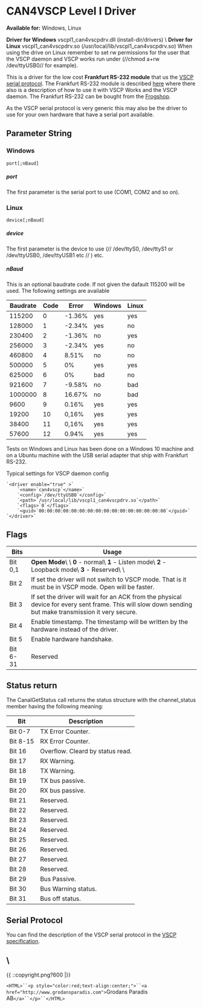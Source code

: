 # CAN4VSCP Level I Driver

**Available for:** Windows, Linux

**Driver for Windows** vscpl1_can4vscpdrv.dll (install-dir/drivers) \\ 
**Driver for Linux** vscpl1_can4vscpdrv.so (/usr/local/lib/vscpl1_can4vscpdrv.so) When using the drive on Linux remember to set rw permissions for the user that the VSCP daemon and VSCP works run under (//chmod a+rw /dev/ttyUSB0// for example).

This is a driver for the low cost **Frankfurt RS-232 module** that us the [VSCP serial protocol](http://www.vscp.org/docs/vscpspec/doku.php?id=physical_level_lower_level_protocols#vscp_over_a_serial_channel_rs-232). The Frankfurt RS-232 module is described [here](http://www.grodansparadis.com/can4vscp_rs232/can4vscp_rs232.html) where there also is a description of how to use it with VSCP Works and the VSCP daemon.  The Frankfurt RS-232 can be bought from the [Frogshop](http://www.frogshop.se).

As the VSCP serial protocol is very generic this may also be the driver to use for your own hardware that have a serial port available.

## Parameter String

### Windows

    port[;nBaud]

##### port

The first parameter is the serial port to use (COM1, COM2 and so on). 



### Linux

    device[;nBaud]

##### device

The first parameter is the device to use (// /dev/ttyS0, /dev/ttyS1 or /dev/ttyUSB0, /dev/ttyUSB1 etc // ) etc. 

##### nBaud

This is an optional baudrate code. If not given the dafault 115200 will be used. The following settings are available

 | Baudrate | Code | Error  | Windows | Linux | 
 | -------- | ---- | -----  | ------- | ----- | 
 | 115200   | 0    | -1.36% | yes     | yes   | 
 | 128000   | 1    | -2.34% | yes     | no    | 
 | 230400   | 2    | -1.36% | no      | yes   | 
 | 256000   | 3    | -2.34% | yes     | no    | 
 | 460800   | 4    | 8.51%  | no      | no    | 
 | 500000   | 5    | 0%     | yes     | yes   | 
 | 625000   | 6    | 0%     | bad     | no    | 
 | 921600   | 7    | -9.58% | no      | bad   | 
 | 1000000  | 8    | 16.67% | no      | bad   | 
 | 9600     | 9    | 0.16%  | yes     | yes   | 
 | 19200    | 10   | 0,16%  | yes     | yes   | 
 | 38400    | 11   | 0,16%  | yes     | yes   | 
 | 57600    | 12   | 0.94%  | yes     | yes   | 

Tests on Windows and Linux has been done on a Windows 10 machine and on a Ubuntu machine with the USB serial adapter that ship with Frankfurt RS-232.

Typical settings for VSCP daemon config

    `<driver enable="true" >`
        `<name>`can4vscp`</name>`
        `<config>`/dev/ttyUSB0`</config>`
        `<path>`/usr/local/lib/vscpl1_can4vscpdrv.so`</path>`
        `<flags>`0`</flags>`
        `<guid>`00:00:00:00:00:00:00:00:00:00:00:00:00:00:00:00`</guid>`
    `</driver>`



## Flags

 | Bits     | Usage                                                                                                                                                   | 
 | ----     | -----                                                                                                                                                   | 
 | Bit 0,1  | **Open Mode**\\ \\ **0** - normal\\ **1** - Listen mode\\ **2** - Loopback mode\\ **3** - Reserved\\ \\                                                 | 
 | Bit 2    | If set the driver will not switch to VSCP mode. That is it must be in VSCP mode. Open will be faster.                                                   | 
 | Bit 3    | If set the driver will wait for an ACK from the physical device for every sent frame. This will slow down sending but make transmission it very secure. | 
 | Bit 4    | Enable timestamp. The timestamp will be written by the hardware instead of the driver.                                                                  | 
 | Bit 5    | Enable hardware handshake.                                                                                                                              | 
 | Bit 6-31 | Reserved                                                                                                                                                | 
## Status return

The CanalGetStatus call returns the status structure with the channel_status member having the following meaning:

 | Bit      | Description                      | 
 | ---      | -----------                      | 
 | Bit 0-7  | TX Error Counter.                | 
 | Bit 8-15 | RX Error Counter.                | 
 | Bit 16   | Overflow. Cleard by status read. | 
 | Bit 17   | RX Warning.                      | 
 | Bit 18   | TX Warning.                      | 
 | Bit 19   | TX bus passive.                  | 
 | Bit 20   | RX bus passive.                  | 
 | Bit 21   | Reserved.                        | 
 | Bit 22   | Reserved.                        | 
 | Bit 23   | Reserved.                        | 
 | Bit 24   | Reserved.                        | 
 | Bit 25   | Reserved.                        | 
 | Bit 26   | Reserved.                        | 
 | Bit 27   | Reserved.                        | 
 | Bit 28   | Reserved.                        | 
 | Bit 29   | Bus Passive.                     | 
 | Bit 30   | Bus Warning status.              | 
 | Bit 31   | Bus off status.                  | 

## Serial Protocol

You can find the description of the VSCP serial protocol in the [VSCP specification](http://www.vscp.org/docs/vscpspec/doku.php?id=physical_level_lower_level_protocols#vscp_over_a_serial_channel_rs-232).

\\ 
----
{{  ::copyright.png?600  |}}

`<HTML>``<p style="color:red;text-align:center;">``<a href="http://www.grodansparadis.com">`Grodans Paradis AB`</a>``</p>``</HTML>`

